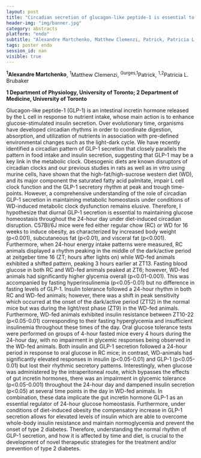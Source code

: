 ```yaml
---
layout: post
title: "Circadian secretion of glucagon-like peptide-1 is essential to maintaining diurnal metabolic homeostasis"
header-img: "img/banner.jpg"
category: abstracts
platform: "endo"
subtitle: "Alexandre Martchenko, Matthew Clemenzi, Patrick, Patricia L. Brubaker"
tags: poster endo
session_id: nan
visible: true
---
```

**<sup>1</sup>Alexandre Martchenko**, <sup>1</sup>Matthew Clemenzi, <sup>Gurges,1</sup>Patrick, <sup>1,2</sup>Patricia L. Brubaker

__1 Department of Physiology, University of Toronto; 2 Department of Medicine, University of Toronto__

Glucagon-like peptide-1 (GLP-1) is an intestinal incretin hormone released by the L cell in response to nutrient intake, whose main action is to enhance glucose-stimulated insulin secretion. Over evolutionary time, organisms have developed circadian rhythms in order to coordinate digestion, absorption, and utilization of nutrients in association with pre-defined environmental changes such as the light-dark cycle. We have recently identified a circadian pattern of GLP-1 secretion that closely parallels the pattern in food intake and insulin secretion, suggesting that GLP-1 may be a key link in the metabolic clock. Obesogenic diets are known disruptors of circadian clocks and our previous studies in rats as well as in vitro using murine cells, have shown that the high-fat/high-sucrose western diet (WD), and its major component the saturated fatty acid palmitate, impair L cell clock function and the GLP-1 secretory rhythm at peak and trough time-points. However, a comprehensive understanding of the role of circadian GLP-1 secretion in maintaining metabolic homeostasis under conditions of WD-induced metabolic clock dysfunction remains elusive. Therefore, I hypothesize that diurnal GLP-1 secretion is essential to maintaining glucose homeostasis throughout the 24-hour day under diet-induced circadian disruption. C57Bl/6J mice were fed either regular chow (RC) or WD for 16 weeks to induce obesity, as characterized by increased body weight (p<0.001), subcutaneous fat (p<0.01), and visceral fat (p<0.001). Furthermore, when 24-hour energy intake patterns were measured, RC animals displayed a rhythm peaking in the middle of the dark/active period at zeitgeber time 16 (ZT; hours after lights on) while WD-fed animals exhibited a shifted pattern, peaking 3 hours earlier at ZT13. Fasting blood glucose in both RC and WD-fed animals peaked at ZT6; however, WD-fed animals had significantly higher glycemia overall (p<0.01-0.001). This was accompanied by fasting hyperinsulinemia (p<0.05-0.01) but no difference in fasting levels of GLP-1. Insulin tolerance followed a 24-hour rhythm in both RC and WD-fed animals; however, there was a shift in peak sensitivity which occurred at the onset of the dark/active period (ZT12) in the normal mice but was during the light/rest phase (ZT9) in the WD-fed animals. Furthermore, WD-fed animals exhibited insulin resistance between ZT10-22 (p<0.05-0.01) corresponding to their fasting hyperglycemia and insufficient insulinemia throughout these times of the day. Oral glucose tolerance tests were performed on groups of 4-hour fasted mice every 4 hours during the 24-hour day, with no impairment in glycemic responses being observed in the WD-fed animals. Both insulin and GLP-1 secretion followed a 24-hour period in response to oral glucose in RC mice; in contrast, WD-animals had significantly elevated responses in insulin (p<0.05-0.01) and GLP-1 (p<0.05-0.01) but lost their rhythmic secretory patterns. Interestingly, when glucose was administered by the intraperitoneal route, which bypasses the effects of gut incretin hormones, there was an impairment in glycemic tolerance (p<0.05-0.001) throughout the 24-hour day and dampened insulin secretion (p<0.05) at several time points in the day in WD-fed animals. In combination, these data implicate the gut incretin hormone GLP-1 as an essential regulator of 24-hour glucose homeostasis. Furthermore, under conditions of diet-induced obesity the compensatory increase in GLP-1 secretion allows for elevated levels of insulin which are able to overcome whole-body insulin resistance and maintain normoglycemia and prevent the onset of type 2 diabetes. Therefore, understanding the normal rhythm of GLP-1 secretion, and how it is affected by time and diet, is crucial to the development of novel therapeutic strategies for the treatment and/or prevention of type 2 diabetes.
